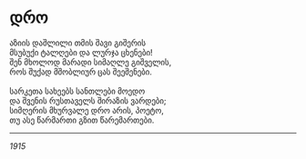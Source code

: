 # დრო

აზიის დაშლილი თმის შავი გიშერის\
მსუბუქი ტალღები და ლურჯა ცხენები!\
შენ მხოლოდ მარადი სიმაღლე გიშველის,\
როს შუქად მშობლიურ ცას შეეშენები.\
\
სარკეთა სახეებს სანთლები მოედო\
და შვენის რუსთაველს შირაზის ვარდები;\
სიმღერის მხურვალე დრო არის, პოეტო,\
თუ ასე წარმართი გზით წარემართები.

***

_1915_
